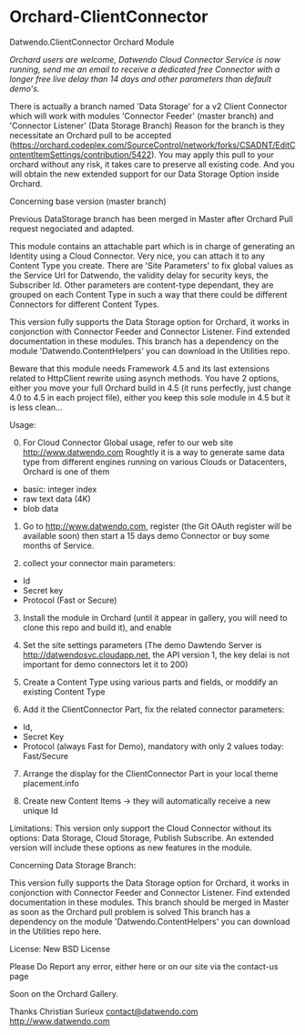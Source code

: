 Orchard-ClientConnector
=======================

Datwendo.ClientConnector Orchard Module

*Orchard users are welcome, Datwendo Cloud Connector Service is now running, send me an email to receive a dedicated free Connector with a longer free live delay than 14 days and other parameters than default demo's.*

There is actually a branch named 'Data Storage' for a v2 Client Connector which will work with modules 'Connector Feeder' (master branch) and 'Connector Listener' (Data Storage Branch)
Reason for the branch is they necessitate an Orchard pull to be accepted (https://orchard.codeplex.com/SourceControl/network/forks/CSADNT/EditContentItemSettings/contribution/5422).
You may apply this pull to your orchard without any risk, it takes care to preserve all existing code.
And you will obtain the new extended support for our Data Storage Option inside Orchard.

Concerning base version (master branch)

Previous DataStorage branch has been merged in Master after Orchard Pull request negociated and adapted.

This module contains an attachable part which is in charge of generating an Identity using a Cloud Connector.
Very nice, you can attach it to any Content Type you create. 
There are 'Site Parameters' to fix global values as the Service Url for Datwendo, the validity delay for security keys, the Subscriber Id.
Other parameters are content-type dependant, they are grouped on each Content Type in such a way that there could be different Connectors for different Content Types.

This version fully supports the Data Storage option for Orchard, it works in conjonction with Connector Feeder and Connector Listener.
Find extended documentation in these modules.
This branch has a dependency on the module 'Datwendo.ContentHelpers' you can download in the Utilities repo.

Beware that this module needs Framework 4.5 and its last extensions related to HttpClient rewrite using asynch methods.
You have 2 options, either you move your full Orchard build in 4.5 (it runs perfectly, just change 4.0 to 4.5 in each project file), either you keep this sole module in 4.5 but it is less clean...

Usage:

0) For Cloud Connector Global usage, refer to our web site http://www.datwendo.com
Roughtly it is a way to generate same data type from different engines running on various Clouds or Datacenters, Orchard is one of them
- basic: integer index 
- raw text data (4K)
- blob data

1) Go to http://www.datwendo.com, register (the Git OAuth register will be available soon) then start a 15 days demo Connector or buy some months of Service.

2) collect your connector main parameters:
 - Id
 - Secret key
 - Protocol (Fast or Secure)
 
3) Install the module in Orchard (until it appear in gallery, you will need to clone this repo and build it), and enable
 
4) Set the site settings parameters (The demo Dawtendo Server is http://datwendosvc.cloudapp.net, the API version 1, the key delai is not important for demo connectors let it to 200)
 
5) Create a Content Type using various parts and fields, or moddify an existing Content Type
 
6) Add it the ClientConnector Part, fix the related connector parameters:
 - Id,
 - Secret Key
 - Protocol (always Fast for Demo), mandatory with only 2 values today: Fast/Secure

7) Arrange the display for the ClientConnector Part in your local theme placement.info

8) Create new Content Items -> they will automatically receive a new unique Id

 Limitations:
 This version only support the Cloud Connector without its options: Data Storage, Cloud Storage, Publish Subscribe.
 An extended version will include these options as new features in the module.


Concerning Data Storage Branch:

This version fully supports the Data Storage option for Orchard, it works in conjonction with Connector Feeder and Connector Listener.
Find extended documentation in these modules.
This branch should be merged in Master as soon as the Orchard pull problem is solved
This branch has a dependency on the module 'Datwendo.ContentHelpers' you can download in the Utilities repo here.



 License: New BSD License

 Please Do Report any error, either here or on our site via the contact-us page


Soon on the Orchard Gallery.

Thanks
Christian Surieux
contact@datwendo.com
http://www.datwendo.com

